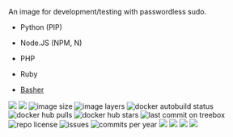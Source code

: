 An image for development/testing with passwordless sudo.

- Python (PIP)
- Node.JS (NPM, N)
- PHP
- Ruby

- [Basher](https://github.com/basherpm/basher)

[![](https://images.microbadger.com/badges/image/bvberkum/treebox.svg)](https://microbadger.com/images/bvberkum/treebox "microbadger.com image metadata")
[![](https://images.microbadger.com/badges/version/bvberkum/treebox.svg)](https://microbadger.com/images/bvberkum/treebox "microbadger.com version metadata")
![image size](https://img.shields.io/imagelayers/image-size/bvberkum/treebox/latest.svg)
![image layers](https://img.shields.io/imagelayers/layers/bvberkum/treebox/latest.svg)
![docker autobuild status](https://img.shields.io/docker/build/bvberkum/treebox.svg)
![docker hub pulls](https://img.shields.io/docker/pulls/bvberkum/treebox.svg)
![docker hub stars](https://img.shields.io/docker/stars/bvberkum/treebox.svg)
![last commit on treebox](https://img.shields.io/github/last-commit/bvberkum/x-docker/treebox.svg)
![repo license](https://img.shields.io/github/license/bvberkum/x-docker.svg)
![issues](https://img.shields.io/github/issues/bvberkum/x-docker.svg)
![commits per year](https://img.shields.io/github/commit-activity/y/bvberkum/x-docker.svg)
![](https://img.shields.io/github/size/bvberkum/x-docker/base/treebox/Dockerfile.svg)
![](https://img.shields.io/github/languages/code-size/bvberkum/x-docker.svg)
![](https://img.shields.io/github/repo-size/bvberkum/x-docker.svg)
![](https://img.shields.io/maintenance/yes/2017.svg)
